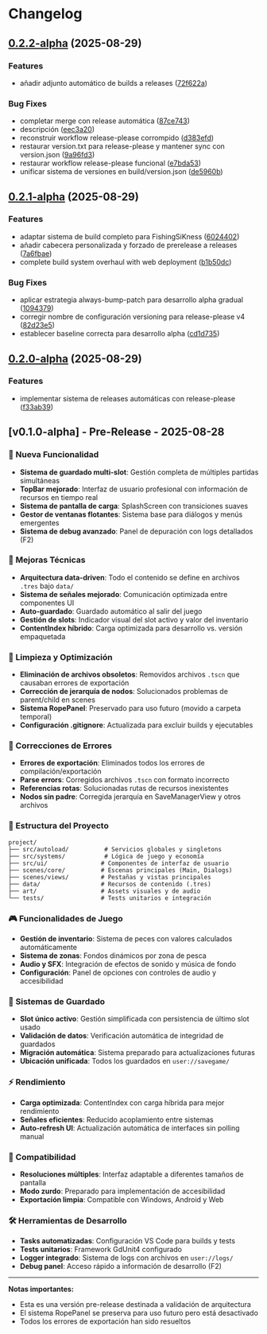# Changelog

## [0.2.2-alpha](https://github.com/Kavalieri/FishingSiKness/compare/v0.2.1-alpha...v0.2.2-alpha) (2025-08-29)


### Features

* añadir adjunto automático de builds a releases ([72f622a](https://github.com/Kavalieri/FishingSiKness/commit/72f622a33a60ccadef81885cc028725b24eab59a))


### Bug Fixes

* completar merge con release automática ([87ce743](https://github.com/Kavalieri/FishingSiKness/commit/87ce74336826e7eeed4948def5cb3079aedbbbec))
* descripción ([eec3a20](https://github.com/Kavalieri/FishingSiKness/commit/eec3a202b945b3ef520346523fc859d1750a462f))
* reconstruir workflow release-please corrompido ([d383efd](https://github.com/Kavalieri/FishingSiKness/commit/d383efd34d7a0dadfb0c833c80b6cecace934378))
* restaurar version.txt para release-please y mantener sync con version.json ([9a96fd3](https://github.com/Kavalieri/FishingSiKness/commit/9a96fd3038b9b327511c1879771657b32aa9ccae))
* restaurar workflow release-please funcional ([e7bda53](https://github.com/Kavalieri/FishingSiKness/commit/e7bda534c75977504e1d5d275797f3f6607777a4))
* unificar sistema de versiones en build/version.json ([de5960b](https://github.com/Kavalieri/FishingSiKness/commit/de5960b57d73107c99a89bf6f2429542e54f6b53))

## [0.2.1-alpha](https://github.com/Kavalieri/FishingSiKness/compare/v0.2.0-alpha...v0.2.1-alpha) (2025-08-29)


### Features

* adaptar sistema de build completo para FishingSiKness ([6024402](https://github.com/Kavalieri/FishingSiKness/commit/6024402d8ed6f2ed2c842562e9ea0cd055ba072c))
* añadir cabecera personalizada y forzado de prerelease a releases ([7a6fbae](https://github.com/Kavalieri/FishingSiKness/commit/7a6fbaee9ef6dd7870229f17499c20cebd875ab0))
* complete build system overhaul with web deployment ([b1b50dc](https://github.com/Kavalieri/FishingSiKness/commit/b1b50dc39d616a3b11d8150f9c95c73873a8be0b))


### Bug Fixes

* aplicar estrategia always-bump-patch para desarrollo alpha gradual ([1094379](https://github.com/Kavalieri/FishingSiKness/commit/109437989a9b8b88840c7df1d6616c1cd2b26131))
* corregir nombre de configuración versioning para release-please v4 ([82d23e5](https://github.com/Kavalieri/FishingSiKness/commit/82d23e5382a39157cf2b75c7be9581eba7afbbc9))
* establecer baseline correcta para desarrollo alpha ([cd1d735](https://github.com/Kavalieri/FishingSiKness/commit/cd1d735130ef5423f273449e3ec4dbacc7440fe6))

## [0.2.0-alpha](https://github.com/Kavalieri/FishingSiKness/compare/v0.1.0-alpha...v0.2.0-alpha) (2025-08-29)


### Features

* implementar sistema de releases automáticas con release-please ([f33ab39](https://github.com/Kavalieri/FishingSiKness/commit/f33ab39465cdab3159dc35c483452d9ff1da1faa))

## [v0.1.0-alpha] - Pre-Release - 2025-08-28

### 🎉 Nueva Funcionalidad
- **Sistema de guardado multi-slot**: Gestión completa de múltiples partidas simultáneas
- **TopBar mejorado**: Interfaz de usuario profesional con información de recursos en tiempo real
- **Sistema de pantalla de carga**: SplashScreen con transiciones suaves
- **Gestor de ventanas flotantes**: Sistema base para diálogos y menús emergentes
- **Sistema de debug avanzado**: Panel de depuración con logs detallados (F2)

### 🔧 Mejoras Técnicas
- **Arquitectura data-driven**: Todo el contenido se define en archivos `.tres` bajo `data/`
- **Sistema de señales mejorado**: Comunicación optimizada entre componentes UI
- **Auto-guardado**: Guardado automático al salir del juego
- **Gestión de slots**: Indicador visual del slot activo y valor del inventario
- **ContentIndex híbrido**: Carga optimizada para desarrollo vs. versión empaquetada

### 🧹 Limpieza y Optimización
- **Eliminación de archivos obsoletos**: Removidos archivos `.tscn` que causaban errores de exportación
- **Corrección de jerarquía de nodos**: Solucionados problemas de parent/child en scenes
- **Sistema RopePanel**: Preservado para uso futuro (movido a carpeta temporal)
- **Configuración .gitignore**: Actualizada para excluir builds y ejecutables

### 🐛 Correcciones de Errores
- **Errores de exportación**: Eliminados todos los errores de compilación/exportación
- **Parse errors**: Corregidos archivos `.tscn` con formato incorrecto
- **Referencias rotas**: Solucionadas rutas de recursos inexistentes
- **Nodos sin padre**: Corregida jerarquía en SaveManagerView y otros archivos

### 📁 Estructura del Proyecto
```
project/
├── src/autoload/          # Servicios globales y singletons
├── src/systems/           # Lógica de juego y economía
├── src/ui/               # Componentes de interfaz de usuario
├── scenes/core/          # Escenas principales (Main, Dialogs)
├── scenes/views/         # Pestañas y vistas principales
├── data/                 # Recursos de contenido (.tres)
├── art/                  # Assets visuales y de audio
└── tests/                # Tests unitarios e integración
```

### 🎮 Funcionalidades de Juego
- **Gestión de inventario**: Sistema de peces con valores calculados automáticamente
- **Sistema de zonas**: Fondos dinámicos por zona de pesca
- **Audio y SFX**: Integración de efectos de sonido y música de fondo
- **Configuración**: Panel de opciones con controles de audio y accesibilidad

### 🔄 Sistemas de Guardado
- **Slot único activo**: Gestión simplificada con persistencia de último slot usado
- **Validación de datos**: Verificación automática de integridad de guardados
- **Migración automática**: Sistema preparado para actualizaciones futuras
- **Ubicación unificada**: Todos los guardados en `user://savegame/`

### ⚡ Rendimiento
- **Carga optimizada**: ContentIndex con carga híbrida para mejor rendimiento
- **Señales eficientes**: Reducido acoplamiento entre sistemas
- **Auto-refresh UI**: Actualización automática de interfaces sin polling manual

### 📱 Compatibilidad
- **Resoluciones múltiples**: Interfaz adaptable a diferentes tamaños de pantalla
- **Modo zurdo**: Preparado para implementación de accesibilidad
- **Exportación limpia**: Compatible con Windows, Android y Web

### 🛠️ Herramientas de Desarrollo
- **Tasks automatizadas**: Configuración VS Code para builds y tests
- **Tests unitarios**: Framework GdUnit4 configurado
- **Logger integrado**: Sistema de logs con archivos en `user://logs/`
- **Debug panel**: Acceso rápido a información de desarrollo (F2)

---

**Notas importantes:**
- Esta es una versión pre-release destinada a validación de arquitectura
- El sistema RopePanel se preserva para uso futuro pero está desactivado
- Todos los errores de exportación han sido resueltos
